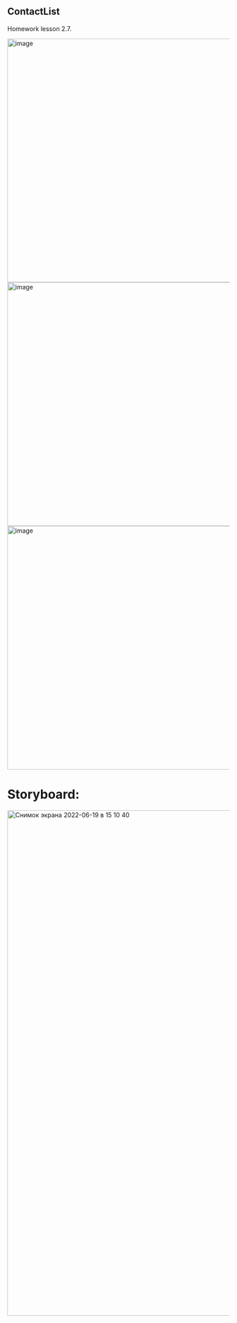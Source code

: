 ## ContactList
Homework lesson 2.7.

<img width="551" alt="image" src="https://user-images.githubusercontent.com/89098002/174480335-81e0d260-d9d9-4726-aef4-8ee9847c517a.png">
<img width="551" alt="image" src="https://user-images.githubusercontent.com/89098002/174480357-2938b4b9-da59-46aa-a6fa-7065888b007d.png">
<img width="551" alt="image" src="https://user-images.githubusercontent.com/89098002/174480394-ac13b9ea-bee3-4617-8dcd-afc3d384e9fa.png">

# Storyboard:

<img width="1143" alt="Снимок экрана 2022-06-19 в 15 10 40" src="https://user-images.githubusercontent.com/89098002/174480288-ef2b6c34-71f3-45f2-b107-b723241f76e1.png">
